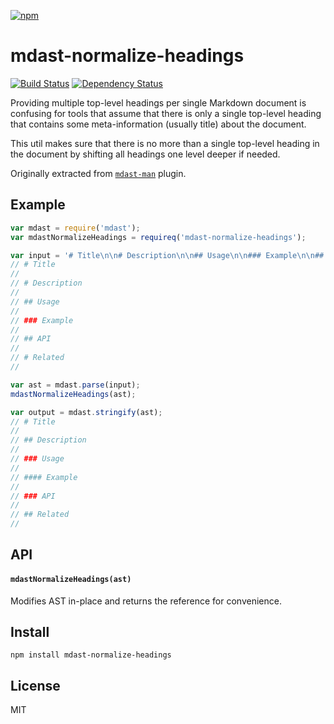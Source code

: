 [![npm](https://nodei.co/npm/mdast-normalize-headings.png)](https://npmjs.com/package/mdast-normalize-headings)

# mdast-normalize-headings

[![Build Status][travis-badge]][travis] [![Dependency Status][david-badge]][david]

Providing multiple top-level headings per single Markdown document is confusing for tools that assume that there is only a single top-level heading that contains some meta-information (usually title) about the document.

This util makes sure that there is no more than a single top-level heading in the document by shifting all headings one level deeper if needed.

Originally extracted from [`mdast-man`][mdast-man] plugin.

[mdast-man]: https://github.com/woorm/mdast-man

[travis]: https://travis-ci.org/eush77/mdast-normalize-headings
[travis-badge]: https://travis-ci.org/eush77/mdast-normalize-headings.svg
[david]: https://david-dm.org/eush77/mdast-normalize-headings
[david-badge]: https://david-dm.org/eush77/mdast-normalize-headings.png

## Example

```js
var mdast = require('mdast');
var mdastNormalizeHeadings = requireq('mdast-normalize-headings');

var input = '# Title\n\n# Description\n\n## Usage\n\n### Example\n\n## API\n\n# Related';
// # Title
//
// # Description
//
// ## Usage
//
// ### Example
//
// ## API
//
// # Related
//

var ast = mdast.parse(input);
mdastNormalizeHeadings(ast);

var output = mdast.stringify(ast);
// # Title
//
// ## Description
//
// ### Usage
//
// #### Example
//
// ### API
//
// ## Related
//
```

## API

#### `mdastNormalizeHeadings(ast)`

Modifies AST in-place and returns the reference for convenience.

## Install

```
npm install mdast-normalize-headings
```

## License

MIT

